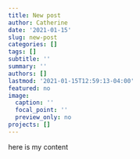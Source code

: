 ```yaml
---
title: New post
author: Catherine
date: '2021-01-15'
slug: new-post
categories: []
tags: []
subtitle: ''
summary: ''
authors: []
lastmod: '2021-01-15T12:59:13-04:00'
featured: no
image:
  caption: ''
  focal_point: ''
  preview_only: no
projects: []
---
```


here is my content